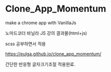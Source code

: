 # Clone_App_Momentum

make a chrome app with VanillaJs

노마드코더 바닐라 JS 강의 결과물(html+js)

scss 공부하면서 적용

https://eulga.github.io/clone_app_momentum/

간단한 반응형 글자크기조절 적용완료.
